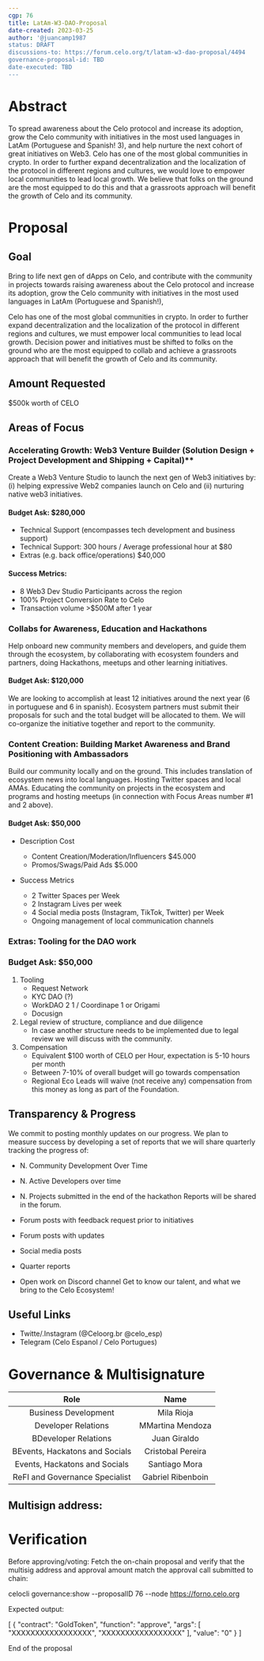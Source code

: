 ```yaml
---
cgp: 76
title: LatAm-W3-DAO-Proposal
date-created: 2023-03-25
author: '@juancamp1987 
status: DRAFT
discussions-to: https://forum.celo.org/t/latam-w3-dao-proposal/4494
governance-proposal-id: TBD
date-executed: TBD
---
```


# Abstract
To spread awareness about the Celo protocol and increase its adoption, grow the Celo community with initiatives in the most used languages in LatAm (Portuguese and Spanish! 3), and help nurture the next cohort of great initiatives on Web3.
Celo has one of the most global communities in crypto. 
In order to further expand decentralization and the localization of the protocol in different regions and cultures, we would love to empower local communities to lead local growth.
We believe that folks on the ground are the most equipped to do this and that a grassroots approach will benefit the growth of Celo and its community.


# Proposal

## Goal
Bring to life next gen of dApps on Celo, and contribute with the community in projects towards raising awareness about the Celo protocol and increase its adoption, grow the Celo community with initiatives in the most used languages in LatAm (Portuguese and Spanish!),

Celo has one of the most global communities in crypto. In order to further expand decentralization and the localization of the protocol in different regions and cultures, we must empower local communities to lead local growth. Decision power and initiatives must be shifted to folks on the ground who are the most equipped to collab and achieve a grassroots approach that will benefit the growth of Celo and its community.

## Amount Requested
$500k worth of CELO

## Areas of Focus

### Accelerating Growth: Web3 Venture Builder (Solution Design + Project Development and Shipping + Capital)**
Create a Web3 Venture Studio to launch the next gen of Web3 initiatives by: (i) helping expressive Web2 companies launch on Celo and (ii) nurturing native web3 initiatives.

#### Budget Ask: $280,000
- Technical Support (encompasses tech development and business support)
- Technical Support: 300 hours / Average professional hour at $80
- Extras (e.g. back office/operations) $40,000

#### Success Metrics:
- 8 Web3 Dev Studio Participants across the region
- 100% Project Conversion Rate to Celo
- Transaction volume >$500M after 1 year


### Collabs for Awareness, Education and Hackathons
Help onboard new community members and developers, and guide them through the ecosystem, by collaborating with ecosystem founders and partners, doing Hackathons, meetups and other learning initiatives.

#### Budget Ask: $120,000
We are looking to accomplish at least 12 initiatives around the next year (6 in portuguese and 6 in spanish). Ecosystem partners must submit their proposals for such and the total budget will be allocated to them. We will co-organize the initiative together and report to the community.

### Content Creation: Building Market Awareness and Brand Positioning with Ambassadors
Build our community locally and on the ground. This includes translation of ecosystem news into local languages. Hosting Twitter spaces and local AMAs. Educating the community on projects in the ecosystem and programs and hosting meetups (in connection with Focus Areas number #1 and 2 above).

#### Budget Ask: $50,000
- Description	Cost
  - Content Creation/Moderation/Influencers	$45.000
  - Promos/Swags/Paid Ads	$5.000

- Success Metrics
  - 2 Twitter Spaces per Week
  - 2 Instagram Lives per week
  - 4 Social media posts (Instagram, TikTok, Twitter) per Week
  - Ongoing management of local communication channels



### Extras: Tooling for the DAO work

### Budget Ask: $50,000

1. Tooling
   - Request Network
   - KYC DAO (?)
   - WorkDAO 2 1 / Coordinape 1 or Origami
   - Docusign
2. Legal review of structure, compliance and due diligence
   - In case another structure needs to be implemented due to legal review we will discuss with the community.
3. Compensation
   - Equivalent $100 worth of CELO per Hour, expectation is 5-10 hours per month
   - Between 7-10% of overall budget will go towards compensation
   - Regional Eco Leads will waive (not receive any) compensation from this money as long as part of the Foundation.

## Transparency & Progress
We commit to posting monthly updates on our progress. We plan to measure success by developing a set of reports that we will share quarterly tracking the progress of:

- N. Community Development Over Time
- N. Active Developers over time
- N. Projects submitted in the end of the hackathon
Reports will be shared in the forum.


- Forum posts with feedback request prior to initiatives
- Forum posts with updates
- Social media posts
- Quarter reports
- Open work on Discord channel
Get to know our talent, and what we bring to the Celo Ecosystem!


## Useful Links
- Twitte/.Instagram (@Celoorg.br @celo_esp)
- Telegram (Celo Espanol / Celo Portugues)



# Governance & Multisignature

| Role                            | Name                |
| :---:                           | :---:               |
| Business Development            | Mila Rioja          |
| Developer Relations             | MMartina Mendoza    |
| BDeveloper Relations            | Juan Giraldo        |
| BEvents, Hackatons and Socials  | Cristobal Pereira   |
| Events, Hackatons and Socials   | Santiago Mora       |
| ReFI and Governance Specialist  | Gabriel Ribenboin   |


## Multisign address:      


# Verification

Before approving/voting: Fetch the on-chain proposal and verify that the multisig address and approval amount match the approval call submitted to chain:

celocli governance:show --proposalID 76 --node https://forno.celo.org

Expected output:

[
  {
    "contract": "GoldToken",
    "function": "approve",
    "args": [
      "XXXXXXXXXXXXXXXXX",
      "XXXXXXXXXXXXXXXXX"
    ],
    "value": "0"
  }
]

End of the proposal
